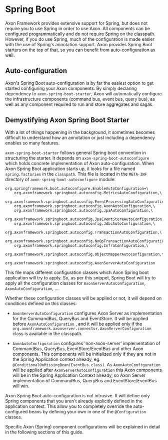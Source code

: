 # Spring Boot

Axon Framework provides extensive support for Spring, but does not require you to use Spring in order to use Axon. All components can be configured programmatically and do not require Spring on the classpath. However, if you do use Spring, much of the configuration is made easier with the use of Spring's annotation support. Axon provides Spring Boot starters on the top of that, so you can benefit from auto-configuration as well.

## Auto-configuration

Axon's Spring Boot auto-configuration is by far the easiest option to get started configuring your Axon components. By simply declaring dependency to `axon-spring-boot-starter`, Axon will automatically configure the infrastructure components \(command bus, event bus, query bus\), as well as any component required to run and store aggregates and sagas.

## Demystifying Axon Spring Boot Starter

With a lot of things happening in the background, it sometimes becomes difficult to understand how an annotation or just including a dependency enables so many features. 

`axon-spring-boot-starter` follows general Spring boot convention in structuring the starter. It depends on `axon-spring-boot-autoconfigure` which holds concrete implementation of Axon auto-configuration. When Axon Spring Boot application starts up, it looks for a file named `spring.factories` in the `classpath`. This file is located in the `META-INF` directory of `axon-spring-boot-autoconfigure` module:

```
org.springframework.boot.autoconfigure.EnableAutoConfiguration=\
    org.axonframework.springboot.autoconfig.MetricsAutoConfiguration,\
    org.axonframework.springboot.autoconfig.EventProcessingAutoConfiguration,\
    org.axonframework.springboot.autoconfig.AxonAutoConfiguration,\
    org.axonframework.springboot.autoconfig.JpaAutoConfiguration,\
    org.axonframework.springboot.autoconfig.JpaEventStoreAutoConfiguration,\
    org.axonframework.springboot.autoconfig.JdbcAutoConfiguration,\
    org.axonframework.springboot.autoconfig.TransactionAutoConfiguration,\
    org.axonframework.springboot.autoconfig.NoOpTransactionAutoConfiguration,\
    org.axonframework.springboot.autoconfig.InfraConfiguration,\
    org.axonframework.springboot.autoconfig.ObjectMapperAutoConfiguration,\
    org.axonframework.springboot.autoconfig.AxonServerAutoConfiguration
```

This file maps different configuration classes which Axon Spring boot application will try to apply. So, as per this snippet, Spring Boot will try to apply all the configuration classes for `AxonServerAutoConfiguration`, `AxonAutoConfiguration`, ...

Whether these configuration classes will be applied or not, it will depend on conditions defined on this classes:

 - `AxonServerAutoConfiguration` configures Axon Server as implementation for the CommandBus, QueryBus and EventStore. It will be applied before `AxonAutoConfiguration` , and it will be applied only if the `org.axonframework.axonserver.connector.AxonServerConfiguration` class is available in the classpath.

 - `AxonAutoConfiguration` configures 'non-axon-server' implementation of CommandBus, QueryBus, EventStore/EventBus and other Axon components. This components will be initialized only if they are not in the Spring Application context already, eg. `@ConditionalOnMissingBean(EventBus.class)`. As `AxonAutoConfiguration` will be applied after `AxonServerAutoConfiguration` this Axon components will be in the Spring Application Context already, so Axon Server implementation of CommandBus, QueryBus and EventStore/EventBus will win.


Axon Spring Boot auto-configuration is not intrusive. It will define only Spring components that you aren't already explicitly defined in the application context. This allow you to completely override the auto-configured beans by defining your own in one of the `@Configuration` classes. 

Specific Axon (Spring) component configurations will be explained in detail in the following sections of this guide.

<!-- ### Event bus and event store configuration

`axon-spring-boot-starter` depends on `axon-server-connector` which will configure "Axon Server event store" and "event bus" spring beans by default, so you can use Axon server to store domain events and to distribute them out of the box.

Axon Server configuration is not intrusive:

 - You can explicitly configure JPA event storage (`JpaEventStorageEngine`) to use SQL database and still benefit from message distribution mechanisms (command bus, query bus) that Axon server provides. You need JPA available, please make sure you have correct dependency included (eg. `spring-boot-starter-data-jpa`)
 - You can exclude the `axon-server-connector` from `axon-spring-boot-starter` totally and fallback spring configuration to:
   - if JPA is available, an event store with a `JpaEventStorageEngine`. This allow storage of Aggregates using Event Sourcing without any explicit configuration.
   - if JPA is not available, Axon defaults to a `SimpleEventBus`, which means that you need to specify a non-event sourcing repository for each aggregate, or configure an `EventStorageEngine` in your Spring configuration.
   - to configure a different event storage engine, even if JPA is on the class path, simply define a bean of type `EventStorageEngine` \(to use event sourcing\) or `EventBus` \(if event sourcing is not required\).

### Command bus configuration

Axon Server command bus is configured by default. As we explained in "Event bus and event store configuration" section, you can choose to exclude `axon-server-connector` and fallback to:

 -  `SimpleCommandBus` if no `CommandBus` implementation is explicitly defined in the Application Context. This `CommandBus` will use the `TransactionManager` to manage transactions.

 - if the only `CommandBus` bean defined is a `DistributedCommandBus` implementation, Axon will still configure a `CommandBus` implementation to serve as the local segment for the `DistributedCommandBus`. This bean will get a Qualifier `"localSegment"`. It is recommended to define the `DistributedCommandBus` as a `@Primary`, so that it gets priority for dependency injection.

### Query bus configuration

Axon Server query bus is configured by default. If you choose to exclude `axon-server-connector` you will fallback to:

 - a `SimpleQueryBus` if no `QueryBus` implementation is explicitly defined in the Application Context. This `QueryBus` will use the `TransactionManager` to manage transactions.

### Transaction manager configuration

If no `TransactionManager` implementation is explicitly defined in the application context, Axon will look for the Spring `PlatformTransactionManager` bean and wrap that in a `TransactionManager`. If the Spring bean is not available, the `NoOpTransactionManager` will be used.

### Serializer configuration

By default, Axon uses an XStream based serializer to serialize objects, as is described in further detail in the [Advanced Customizations](../1.4-advanced-tuning/advanced-customizations.md#serializers) section. This can be changed by defining a bean of type `Serializer` in the application context.

While the default Serializer provides an, arguably ugly, XML based format, it is capable of serializing and deserializing virtually anything, making it a very sensible default. However, for events, which needs to be stored for a long time and perhaps shared across application boundaries, it is desirable to customize the format.

You can define a separate `Serializer` to be used to serialize events, by assigning it the `eventSerializer` qualifier. Axon will consider a bean with this qualifier to be the event serializer. If no other bean is defined, Axon will use the default serializer for all other objects to serialize.

Example:

```java
class SerializerConfiguration {

    @Qualifier("eventSerializer")
    @Bean
    public Serializer eventSerializer() {
        return new JacksonSerializer();
    }
}
```

Equal to events, you can also customize the Message `Serializer` used by your application. The Message `Serializer` comes into play when your command and query message are sent from one node to another in a distributed environment. To set a custom `Serializer` for you message you can simply define a `messageSerializer` bean like so:

```java
class SerializerConfiguration {

    @Qualifier("messageSerializer")
    @Bean
    public Serializer messageSerializer() {
        return new XStreamSerializer();
    }
}
```

When overriding both the default serializer and defining an event serializer, we must instruct Spring that the default serializer is, well, the default:

```java
class SerializerConfiguration {

    @Primary // marking it primary means this is the one to use, 
             // if no specific Qualifier is requested
    @Bean
    public Serializer serializer() {
        return new MyCustomSerializer();
    }

    @Qualifier("eventSerializer")
    @Bean
    public Serializer eventSerializer() {
        return new JacksonSerializer();
    }
}
```

### Aggregate configuration

The `@Aggregate` annotation \(in package `org.axonframework.spring.stereotype`\) triggers auto configuration to set up the necessary components to use the annotated type as an aggregate. Note that only the aggregate root needs to be annotated.

Axon will automatically register all the `@CommandHandler` annotated methods with the command bus and set up a repository if none is present.

It is possible to define a custom [`SnapshotTriggerDefinition`](repository-and-event-store.md#creating-a-snapshot) for an aggregate as a spring bean. In order to tie the `SnapshotTriggerDefinition` bean to an aggregate, use the `snapshotTriggerDefinition` attribute on `@Aggregate` annotation. Listing below shows how to define a custom `EventCountSnapshotTriggerDefinition` which will take a snapshot on each five hundredths event.

Note that a `Snapshotter` instance, if not explicitly defined as a bean already, will be automatically configured for you. This means you can simply pass the `Snapshotter` as a parameter to your `SnapshotTriggerDefinition`.

```java
@Bean
public SnapshotTriggerDefinition mySnapshotTriggerDefinition(
                                                  Snapshotter snapshotter) {
    return new EventCountSnapshotTriggerDefinition(snapshotter, 500);
}

...

@Aggregate(snapshotTriggerDefinition = "mySnapshotTriggerDefinition")
public class MyAggregate {...}
```

Defining a [`CommandTargetResolver`](../1.2-domain-logic/command-model.md#handling-commands-in-an-aggregate) as a bean in the Spring application context will cause that resolver to be used for all aggregate definitions. However, you can also define multiple beans and specify the instance to use with the `commandTargetResolver` attribute on `@Aggregate` annotation will override this behavior. You can for example define a `MetaDataCommandTargetResolver` which will look for `myAggregateId` key in metadata is listed below together with assignment to the aggregate.

```java
@Bean
public CommandTargetResolver myCommandTargetResolver() {
    return new MetaDataCommandTargetResolver("myAggregateId");
}
...
@Aggregate(commandTargetResolver = "myCommandTargetResolver")
public class MyAggregate {...}
```

To fully customize the repository used, you can define one in the application context. For Axon Framework to use this repository for the intended aggregate, define the bean name of the repository in the `repository` attribute on `@Aggregate` Annotation. Alternatively, specify the bean name of the repository to be the aggregate's name, \(first character lowercase\), suffixed with `Repository`. So on a class of type `MyAggregate`, the default repository name is `myAggregateRepository`. If no bean with that name is found, Axon will define an `EventSourcingRepository` \(which fails if no `EventStore` is available\).

```java
@Bean
public Repository<MyAggregate> repositoryForMyAggregate(EventStore eventStore) {
    return new EventSourcingRepository<>(MyAggregate.class, eventStore);
}
...
@Aggregate(repository = "repositoryForMyAggregate")
public class MyAggregate {...}
```

Note that this requires full configuration of the Repository, including any `SnapshotTriggerDefinition` or `AggregateFactory` that may otherwise have been configured automatically.

### Saga configuration

The configuration of infrastructure components to operate sagas is triggered by the `@Saga` annotation \(in package `org.axonframework.spring.stereotype`\). Axon will configure a `SagaManager` and `SagaRepository`. The `SagaRepository` will use a `SagaStore` available in the context \(defaulting to `JPASagaStore` if JPA is found\) for the actual storage of sagas.

To use different `SagaStore`s for sagas, provide the bean name of the `SagaStore` to use in the `sagaStore` attribute of each `@Saga` annotation.

Sagas will have resources injected from the application context. Note that this does not mean Spring-injecting is used to inject these resources. The `@Autowired` and `@javax.inject.Inject` annotation can be used to demarcate dependencies, but they are injected by Axon by looking for these annotations on fields and methods. Constructor injection is not \(yet\) supported.

To tune the configuration of sagas, it is possible to define a custom `SagaConfiguration` bean. For an annotated saga class, Axon will attempt to find a configuration for that saga. It does so by checking for a bean of type `SagaConfiguration` with a specific name. For a saga class called `MySaga`, the bean that Axon looks for is `mySagaConfiguration`. If no such bean is found, it creates a configuration based on available components.

If a `SagaConfiguration` instance is present for an annotated saga, that configuration is used to retrieve and register the components for this type of saga. If the `SagaConfiguration` bean is not named as described above, it is possible that the saga is registered twice, and receives events in duplicate. To prevent this, you can specify the bean name of the `SagaConfiguration` using the `@Saga` annotation:

```java
@Saga(configurationBean = "mySagaConfigBean")
public class MySaga {
    // methods here 
}

// in the Spring configuration:
@Bean 
public SagaConfiguration<MySaga> mySagaConfigurationBean() {
    // create and return SagaConfiguration instance
}
```

### Event handling configuration

By default, all singleton Spring beans components containing `@EventHandler` annotated methods will be subscribed to an event processor to receive event messages published to the event bus.

The `EventHandlingConfiguration` bean, available in the application context, has methods to tweak the configuration of the event handlers. See [Configuration API](../1.1-concepts/configuration-api.md) for details on configuring event handlers and event processors.

To update the event handling configuration, create an autowired method that set the configuration you desire:

```java
@Autowired
public void configure(EventHandlingConfiguration config) {
    config.usingTrackingProcessors(); // default all processors to tracking mode.
}
```

Certain aspect of event processors can also be configured in `application.properties`.

```text
axon.eventhandling.processors.name.mode=tracking
axon.eventhandling.processors.name.source=eventBus
```

If the name of a processor contains periods `.`, use the map notation:

```text
axon.eventhandling.processors[name].mode=tracking
axon.eventhandling.processors[name].source=eventBus
```

Or using application.yml:

```yaml
axon:
    eventhandling:
        processors:
            name:
                mode: tracking
                source: eventBus
```

The source attribute refers to the name of a bean implementing `SubscribableMessageSource` or `StreamableMessageSource` that should be used as the source of events for the mentioned processor. The source default to the event bus or event store defined in the application context.

### Query handling configuration

All singleton Spring beans are scanned for methods that have the `@QueryHandler` annotation. For each method that is found, a new query handler is registered with the query bus.

#### Parallel processing

Tracking event processors can use multiple threads to process events in parallel. Not all threads need to run on the same node.

One can configure the number of threads \(on this instance\) as well as the initial number of segments that a processor should define, if non are yet available.

```text
axon.eventhandling.processors.name.mode=tracking
# Sets the number of maximum number threads to start on this node
axon.eventhandling.processors.name.threadCount=2
# Sets the initial number of segments (i.e. defines the maximum number of overall threads)
axon.eventhandling.processors.name.initialSegmentCount=4
```

### Enabling AMQP

To enable AMQP support, ensure that the `axon-amqp` module is on the classpath and an AMQP `ConnectionFactory` is available in the application context \(e.g. by including the `spring-boot-starter-amqp`\).

To forward events generated in the application to an AMQP Channel, a single line of `application.properties` configuration is sufficient:

```text
axon.amqp.exchange=ExchangeName
```

This will automatically send all published events to the AMQP Exchange with the given name.

By default, no AMQP transactions are used when sending. This can be overridden using the `axon.amqp.transaction-mode` property, and setting it to `transactional` or `publisher-ack`.

To receive events from a queue and process them inside an Axon application, you need to configure a `SpringAMQPMessageSource`:

```java
@Bean
public SpringAMQPMessageSource myQueueMessageSource(AMQPMessageConverter messageConverter) {
    return new SpringAMQPMessageSource(messageConverter) {

        @RabbitListener(queues = "myQueue")
        @Override
        public void onMessage(Message message, Channel channel) throws Exception {
            super.onMessage(message, channel);
        }
    };
}
```

and then configure a processor to use this bean as the source for its messages:

```text
axon.eventhandling.processors.name.source=myQueueMessageSource
```

### Distributing commands

Configuring a distributed command bus can \(mostly\) be done without any modifications in configuration files.

First of all, the starters for one of the Axon distributed command bus modules needs to be included \(e.g. JGroups or Spring Cloud\).

Once that is present, a single property needs to be added to the application context, to enable the distributed command bus:

```text
axon.distributed.enabled=true
```

There in one setting that is independent of the type of connector used:

```text
axon.distributed.load-factor=100
```

Axon will automatically configure a `DistributedCommandBus` when a `CommandRouter` as well as a `CommandBusConnector` are present in the application context. In such case, specifying `axon.distributed.enabled` isn't even necessary. The latter merely enables autoconfiguration of these routers and connectors.

#### Using JGroups

This module uses JGroups to detect and communicate with other nodes. The Auto-configuration will set up the JGroupsConnector using default settings, that may need to be adapted to suit your environment.

By default, the JGroupsConnector will attempt to locate a GossipRouter on the localhost, port 12001.

The settings for the JGroups connector are all prefixed with `axon.distributed.jgroups`.

```text
# the address to bind this instance to. By default, attempts to find the Global IP address
axon.distributed.jgroups.bind-addr=GLOBAL
# the port to bind the local instance to
axon.distributed.jgroups.bind-port=7800

# the name of the JGroups Cluster to connect to
axon.distributed.jgroups.cluster-name=Axon

# the JGroups Configuration file to configure JGroups with
axon.distributed.jgroups.configuration-file=default_tcp_gossip.xml

# The IP and port of the Gossip Servers (comma separated) to connect to
axon.distributed.jgroups.gossip.hosts=localhost[12001]
# when true, will start an embedded Gossip Server on bound to the port of the first mentioned gossip host.
axon.distributed.jgroups.gossip.auto-start=false
```

The JGroups configuration file can be use for much more fine-grained control of the connector's behavior. Check out JGroups's reference guide for more information.

#### Using Spring Cloud

Spring Cloud comes with nice abstractions on top of discovery. Axon can use these abstractions to report its availability and find other command bus nodes. For communication with these nodes, Axon uses Spring HTTP, by default.

The Spring Cloud Auto-configuration doesn't have much to configure. It uses an existing Spring Cloud Discovery Client \(so make sure `@EnableDiscoveryClient` is used and the necessary client is on the classpath\).

However, some discovery clients are not able to update instance metadata dynamically on the server. If Axon detects this, it will automatically fall back to querying that node using HTTP. This is done once on each discovery heartbeat \(usually 30 seconds\).

This behavior can be configured or disabled, using the following settings in `appplication.properties`:

```text
# whether to fall back to http when no meta-data is available
axon.distributed.spring-cloud.fallback-to-http-get=true
# the URL on which to publish local data and retrieve from other nodes.
axon.distributed.spring-cloud.fallback-url=/message-routing-information
```

For more fine-grained control, provide a `SpringCloudHttpBackupCommandRouter` or `SpringCloudCommandRouter` bean in your application context.

##### Blacklisting

On each heartbeat the memberships of all the nodes in the cluster are updated. If message routing information of a given service instance is not available on this heartbeat signal, that specific service instance gets blacklisted. That blacklisted service instance will be removed from the blacklist if it is no longer present on thereon following heartbeats.

> **Note**
>
> It is regarded as good practice to assign a random value to every service instance name. In doing so, if a given service instance is restarted, it will receive a different name which will mitigate unnecessary blacklisting of nodes. -->



